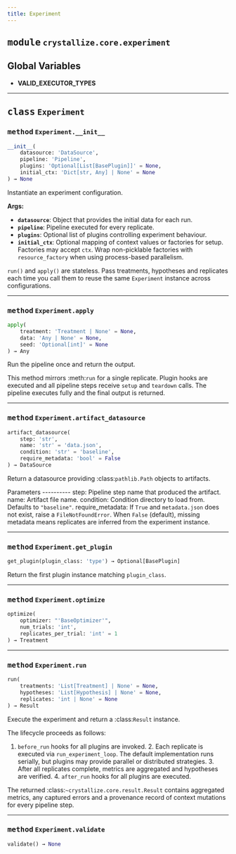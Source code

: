 ```yaml
---
title: Experiment
---
```



## <kbd>module</kbd> `crystallize.core.experiment`




**Global Variables**
---------------
- **VALID_EXECUTOR_TYPES**


---

## <kbd>class</kbd> `Experiment`




### <kbd>method</kbd> `Experiment.__init__`

```python
__init__(
    datasource: 'DataSource',
    pipeline: 'Pipeline',
    plugins: 'Optional[List[BasePlugin]]' = None,
    initial_ctx: 'Dict[str, Any] | None' = None
) → None
```

Instantiate an experiment configuration. 



**Args:**
 
 - <b>`datasource`</b>:  Object that provides the initial data for each run. 
 - <b>`pipeline`</b>:  Pipeline executed for every replicate. 
- <b>`plugins`</b>:  Optional list of plugins controlling experiment behaviour.
- <b>`initial_ctx`</b>:  Optional mapping of context values or factories for setup. Factories may accept ``ctx``. Wrap non-picklable factories with ``resource_factory`` when using process-based parallelism.

`run()` and `apply()` are stateless. Pass treatments, hypotheses and replicates each time you call them to reuse the same `Experiment` instance across configurations.




---

### <kbd>method</kbd> `Experiment.apply`

```python
apply(
    treatment: 'Treatment | None' = None,
    data: 'Any | None' = None,
    seed: 'Optional[int]' = None
) → Any
```

Run the pipeline once and return the output.

This method mirrors :meth:`run` for a single replicate. Plugin hooks are executed and all pipeline steps receive ``setup`` and ``teardown`` calls. The pipeline executes fully and the final output is returned.

---

### <kbd>method</kbd> `Experiment.artifact_datasource`

```python
artifact_datasource(
    step: 'str',
    name: 'str' = 'data.json',
    condition: 'str' = 'baseline',
    require_metadata: 'bool' = False
) → DataSource
```

Return a datasource providing :class:`pathlib.Path` objects to artifacts. 

Parameters 
---------- step:  Pipeline step name that produced the artifact. name:  Artifact file name. condition:  Condition directory to load from. Defaults to ``"baseline"``. require_metadata:  If ``True`` and ``metadata.json`` does not exist, raise a  ``FileNotFoundError``. When ``False`` (default), missing metadata  means replicates are inferred from the experiment instance. 

---

### <kbd>method</kbd> `Experiment.get_plugin`

```python
get_plugin(plugin_class: 'type') → Optional[BasePlugin]
```

Return the first plugin instance matching ``plugin_class``. 

---

### <kbd>method</kbd> `Experiment.optimize`

```python
optimize(
    optimizer: "'BaseOptimizer'",
    num_trials: 'int',
    replicates_per_trial: 'int' = 1
) → Treatment
```





---

### <kbd>method</kbd> `Experiment.run`

```python
run(
    treatments: 'List[Treatment] | None' = None,
    hypotheses: 'List[Hypothesis] | None' = None,
    replicates: 'int | None' = None
) → Result
```

Execute the experiment and return a :class:`Result` instance. 

The lifecycle proceeds as follows: 

1. ``before_run`` hooks for all plugins are invoked. 2. Each replicate is executed via ``run_experiment_loop``.  The default  implementation runs serially, but plugins may provide parallel or  distributed strategies. 3. After all replicates complete, metrics are aggregated and  hypotheses are verified. 4. ``after_run`` hooks for all plugins are executed. 

The returned :class:`~crystallize.core.result.Result` contains aggregated metrics, any captured errors and a provenance record of context mutations for every pipeline step. 

---

### <kbd>method</kbd> `Experiment.validate`

```python
validate() → None
```






